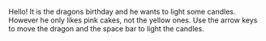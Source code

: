 Hello!
It is the dragons birthday and he wants to light some candles. However he only likes pink cakes, not the yellow ones.
Use the arrow keys to move the dragon and the space bar to light the candles.
